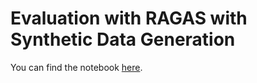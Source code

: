 # Evaluation with RAGAS with Synthetic Data Generation

You can find the notebook [here](https://colab.research.google.com/drive/1eMxxvapX67oTmXmteSvMv9IJl-q8P7-s?usp=sharing).